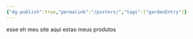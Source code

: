 ```yaml
---
{"dg-publish":true,"permalink":"/posters/","tags":["gardenEntry"]}
---
```


esse eh meu site aqui estao meus produtos